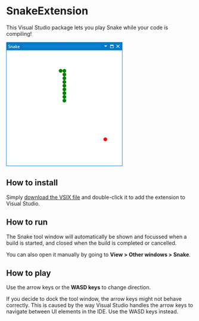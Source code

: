 # SnakeExtension

This Visual Studio package lets you play Snake while your code is compiling!

![Snake Tool Window](screenshot.png?raw=true)

## How to install

Simply [download the VSIX file](https://rawgit.com/leboeuf/snake-extension/master/SnakeExtension.vsix) and double-click it to add the extension to Visual Studio.

## How to run

The Snake tool window will automatically be shown and focussed when a build is started, and closed when the build is completed or cancelled.

You can also open it manually by going to **View > Other windows > Snake**.

## How to play

Use the arrow keys or the **WASD keys** to change direction.

If you decide to dock the tool window, the arrow keys might not behave correctly. This is caused by the way Visual Studio handles the arrow keys to navigate between UI elements in the IDE. Use the WASD keys instead.

